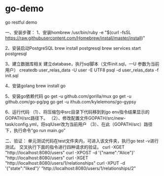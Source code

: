 # go-demo
go restful demo

一、安装步骤：
1、安装hombrew
/usr/bin/ruby -e "$(curl -fsSL https://raw.githubusercontent.com/Homebrew/install/master/install)"

2、安装启动PostgreSQL
brew install postgresql
brew services start postgresql

3、建立数据库相关
建立database，执行sql脚本（文件init.sql，—U 参数为当前用户）
createdb user_relas_data -U user -E UTF8
psql -d user_relas_data -f init.sql

4、安装golang
brew install go

5、安装go依赖代码
go get -u github.com/gorilla/mux
go get -u github.com/go-pg/pg
go get -u ithub.com/kylelemons/go-gypsy

6、运行代码
（1）、将压缩包中src目录下代码移到到go env指令结果显示的GOPATH/src路径下。
（2）、修改配置文件GOPATH/src/new-task/config.yml，将sqlUser改为当前用户
（3）、在此（GOPATH/src）路径下，执行命令“go run main.go”


二、验证：
单元测试代码在test文件夹内，可进入该文件夹，执行go test -v进行测试。
交叉执行下面的指令进行四种请求的验证。
curl -XGET "http://localhost:8080/users"
curl -XPOST -d '{"name":"Alice"}' "http://localhost:8080/users"
curl -XGET "http://localhost:8080/users/1/relationships"
curl -XPUT -d '{"state":"liked"}' "http://localhost:8080/users/1/relationships/2"
